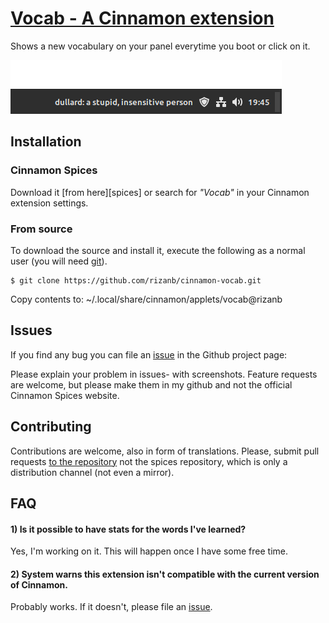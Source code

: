 # [Vocab - A Cinnamon extension][repo]

Shows a new vocabulary on your panel everytime you boot or click on it. 

[![Screenshot](screenshot.png)][repo]

## Installation
### Cinnamon Spices
Download it [from here][spices] or search for _"Vocab"_ in your Cinnamon extension settings.

### From source
To download the source and install it, execute the following as a normal user (you will need [git](https://git-scm.com/)).
``` shell
$ git clone https://github.com/rizanb/cinnamon-vocab.git
```

Copy contents to: ~/.local/share/cinnamon/applets/vocab@rizanb

## Issues
If you find any bug you can file an [issue][issue] in the Github project page: 

Please explain your problem in issues- with screenshots. Feature requests are welcome, but please make them in my github and not the official Cinnamon Spices website.

## Contributing
Contributions are welcome, also in form of translations. Please, submit pull requests [to the repository][repo] not the spices repository, which is only a distribution channel (not even a mirror).

## FAQ
#### 1) Is it possible to have stats for the words I've learned?
Yes, I'm working on it. This will happen once I have some free time.

#### 2) System warns this extension isn't compatible with the current version of Cinnamon.
Probably works. If it doesn't, please file an [issue][issue].



[repo]: https://github.com/rizanb/cinnamon-vocab
[issue]: https://github.com/rizanb/cinnamon-vocab/issues